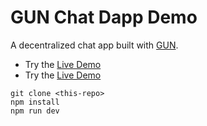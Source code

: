 # GUN Chat Dapp Demo

A decentralized chat app built with [GUN](https://gun.eco/). 

- Try the [Live Demo](https://gun-chat-omega.vercel.app/)
- Try the [Live Demo](https://mellow-alley.surge.sh/)

```
git clone <this-repo>
npm install
npm run dev
```
